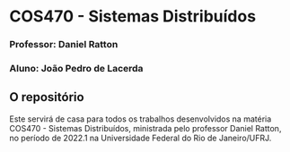 # COS470 - Sistemas Distribuídos

### Professor: Daniel Ratton
### Aluno: João Pedro de Lacerda

## O repositório
Este servirá de casa para todos os trabalhos desenvolvidos na matéria COS470 - Sistemas Distribuídos, ministrada pelo professor Daniel Ratton, no período de 2022.1 na Universidade Federal do Rio de Janeiro/UFRJ.
